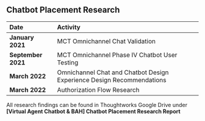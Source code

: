 ## Chatbot Placement Research

| Date                 | Activity                 |
| :-------------              | :-------------              |
| **January 2021** | MCT Omnichannel Chat Validation |
| **September 2021** | MCT Omnichannel Phase IV Chatbot User Testing |
| **March 2022** | Omnichannel Chat and Chatbot Design Experience Design Recommendations |
| **March 2022** | Authorization Flow Research |

All research findings can be found in Thoughtworks Google Drive under **[Virtual Agent Chatbot & BAH] Chatbot Placement Research Report**
